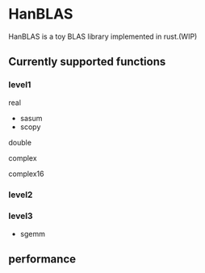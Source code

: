 # HanBLAS

HanBLAS is a toy BLAS library implemented in rust.(WIP)



## Currently supported functions

### level1

real

- sasum
- scopy

double



complex



complex16



### level2



### level3

- sgemm



## performance



